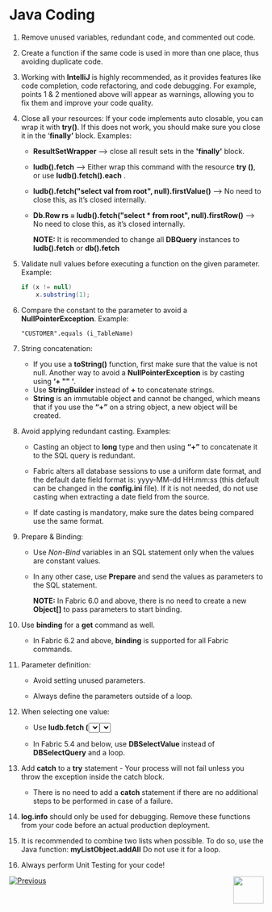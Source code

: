 # Java Coding

1. Remove unused variables, redundant code, and commented out code.

2. Create a function if the same code is used in more than one place, thus avoiding duplicate code. 

3. Working with **IntelliJ** is highly recommended, as it provides features like code completion, code refactoring, and code debugging. For example,  points 1 & 2 mentioned above will appear as warnings, allowing you to fix them and improve your code quality.

4. Close all your resources: If your code implements auto closable, you can wrap it with **try()**. If this does not work, you should make sure you close it in the ‘**finally’** block. Examples:

   * **ResultSetWrapper** --> close all result sets in the **'finally'** block.  

   * **ludb().fetch**  --> Either wrap this command with the resource **try ()**,  or use **ludb().fetch().each** .

   * **ludb().fetch("select val from root", null).firstValue()** --> No need to close this, as it’s closed internally.  

   * **Db.Row rs = ludb().fetch("select \* from root", null).firstRow()** --> No need to close this, as it’s closed internally.  

      **NOTE:** It is recommended to change all **DBQuery** instances to **ludb().fetch** or **db().fetch**

5. Validate null values before executing a function on the given parameter. Example: 

    ~~~java
    if (x != null) 
    	x.substring(1);
    ~~~

6. Compare the constant to the parameter to avoid a **NullPointerException**. Example: 

    ~~~
    "CUSTOMER".equals (i_TableName)
    ~~~

7. String concatenation:

    * If you use a **toString()** function, first make sure that the value is not null. Another way to avoid a **NullPointerException** is by casting using **‘+ "" ‘**.
    * Use **StringBuilder** instead of **+** to concatenate strings. 
    * **String** is an immutable object and cannot be changed,  which means that if you use the **“+”** on a string object, a new object will be created. 

8. Avoid applying redundant casting. Examples:

    * Casting an object to **long** type and then using  **“+”** to concatenate it to the SQL query is redundant. 

    * Fabric alters all database sessions to use a uniform date format, and the default date field format is: yyyy-MM-dd HH:mm:ss (this default can be changed in the **config.ini** file).  If it is not needed, do not use casting when extracting a date field from the source.
    * If date casting is mandatory, make sure the dates being compared use the same format.

9. Prepare & Binding:

    * Use *Non-Bind* variables in an SQL statement only when the values are constant values.  

    * In any other case, use **Prepare** and send the values as parameters to the SQL statement. 

      **NOTE:** In Fabric 6.0 and above, there is no need to create a new **Object[]** to pass parameters to start binding. 

10. Use **binding** for a **get** command as well. 

    * In Fabric 6.2 and above, **binding** is supported for all Fabric commands.

11. Parameter definition:

     * Avoid setting unused parameters. 

     * Always define the parameters outside of a loop.

12. When selecting one value:

    * Use **ludb.fetch (<select statement>).**  **firstValue()”** instead of **Db.Rows rows = ludb.fetch(<select statement>)** with a loop.

    * In Fabric  5.4 and below, use **DBSelectValue** instead of **DBSelectQuery** and a loop.

13. Add **catch** to a **try** statement - Your process will not fail unless you throw the exception inside the catch block. 

    * There is no need to add a **catch** statement if there are no additional steps to be performed in case of a failure.

14. **log.info** should only be used for debugging. Remove these functions from your code before an actual production deployment.

15. It is recommended to combine two lists when possible. To do so, use the Java function: **myListObject.addAll** Do not use it for a loop. 

16. Always perform Unit Testing for your code! 

 

[![Previous](/articles/images/Previous.png)](/articles/COE/Fabric_Implementation_Best_Practices/best_practice_general.md) [<img align="right" width="60" height="54" src="/articles/images/Next.png">](/articles/COE/Fabric_Implementation_Best_Practices/best_practice_LU_and_Tables.md)

 
